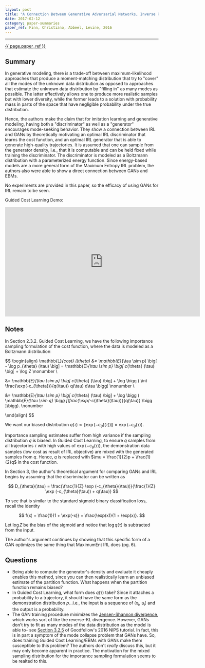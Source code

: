 ```yaml
---
layout: post
title: "A Connection Between Generative Adversarial Networks, Inverse Reinforcement Learning, and Energy-Based Models"
date: 2017-02-12
category: paper-summaries
paper_ref: Finn, Christiano, Abbeel, Levine, 2016
---
```


<script type="text/x-mathjax-config">
MathJax.Hub.Config({
  TeX: { equationNumbers: { autoNumber: "AMS" } },
  tex2jax: {inlineMath: [['$','$'], ['\\(','\\)']]}
});
</script>

<script type="text/javascript" async
  src="https://cdn.mathjax.org/mathjax/latest/MathJax.js?config=TeX-MML-AM_CHTML">
</script> 
---

[{{ page.paper_ref }}](https://arxiv.org/abs/1611.03852)

## Summary

In generative modeling, there is a trade-off between maximum-likelihood approaches that produce a moment-matching distribution that try to "cover" all the modes of the unknown data distribution as opposed to approaches that estimate the unknown data distribution by "filling in" as many modes as possible. The latter effectively allows one to produce more realistic samples but with lower diversity, while the former leads to a solution with probability mass in parts of the space that have negligible probability under the true distribution. 

Hence, the authors make the claim that for imitation learning and generative modeling, having both a "discriminator" as well as a "generator" encourages mode-seeking behavior. They show a connection between IRL and GANs by theoretically motivating an optimal IRL discriminator that learns the cost function, and an optimal IRL generator that is able to generate high-quality trajectories. It is assumed that one can sample from the generator density, i.e., that it is computable and can be held fixed while training the discriminator. The discriminator is modeled as a Boltzmann distribution with a parameterized energy function.
Since energy-based models are a more general form of the Maximum Entropy IRL problem, the authors also were able to show a direct connection between GANs and EBMs. 

No experiments are provided in this paper, so the efficacy of using GANs for IRL remain to be seen. 

Guided Cost Learning Demo: 

<iframe width="640" height="360" src="https://www.youtube.com/embed/hXxaepw0zAw" frameborder="0" allowfullscreen></iframe>

## Notes

In Section 2.3.2. Guided Cost Learning, we have the following importance sampling formulation of the cost function, where the data is modeled as a Boltzmann distribution:

$$
\begin{align}
\mathbb{L}_{cost} (\theta) &= \mathbb{E}_{\tau \sim p} \big[ - \log p_{\theta} (\tau) \big] = \mathbb{E}_{\tau \sim p} \big[ c_{\theta} (\tau) \big] + \log Z \nonumber \\

&= \mathbb{E}_{\tau \sim p} \big[ c_{\theta} (\tau) \big] + \log \bigg ( \int \frac{\exp(-c_{\theta})}{q(\tau)} q(\tau) d\tau \bigg) \nonumber \\

&= \mathbb{E}_{\tau \sim p} \big[ c_{\theta} (\tau) \big] + \log \bigg ( \mathbb{E}_{\tau \sim q} \bigg [\frac{\exp(-c_{\theta}(\tau))}{q(\tau)} \bigg ]\bigg). \nonumber

\end{align}
$$

We want our biased distribution $q(\tau) \propto \| \exp(-c_{\theta})(\tau)) \| = \exp(-c_{\theta}(\tau))$. 

Importance sampling estimates suffer from high variance if the sampling distribution $q$ is biased. In Guided Cost Learning, to ensure $q$ samples from all trajectories $\tau$ with high values of $\exp(-c_{\theta}(\tau))$, the demonstration data samples (low cost as result of IRL objective) are mixed with the generated samples from $q$. Hence, $q$ is replaced with $\mu = \frac{1}{2}p + \frac{1}{2}q$ in the cost function.

In Section 3, the author's theoretical argument for comparing GANs and IRL begins by assuming that the discriminator can be written as 

$$
D_{\theta}(\tau) = \frac{\frac{1}{Z} \exp (-c_{\theta}(\tau))}{\frac{1}{Z} \exp (-c_{\theta}(\tau)) + q(\tau)}
$$

To see that is similar to the standard sigmoid binary classification loss, recall the identity

$$
f(x) = \frac{1}{1 + \exp(-x)} = \frac{\exp(x)}{1 + \exp(x)}.
$$

Let $\log Z$ be the bias of the sigmoid and notice that $\log q(\tau)$ is subtracted from the input. 

The author's argument continues by showing that this specific form of a GAN optimizes the same thing that MaximumEnt IRL does (pg. 6).

## Questions

* Being able to compute the generator's density and evaluate it cheaply enables this method, since you can then realistically learn an unbiased estimate of the partition function. What happens when the partition function remains biased?
* In Guided Cost Learning, what form does $q(\tau)$ take? Since it attaches a probability to a trajectory, it should have the same form as the demonstration distribution $p$...i.e., the input is a sequence of ($x_i$, $u_i$) and the output is a probability.
* The GAN training procedure minimizes the [Jensen-Shannon divergence](https://en.wikipedia.org/wiki/Jensen%E2%80%93Shannon_divergence), which works sort of like the reverse-KL divergence. However, GANs don't try to fit as many modes of the data distribution as the model is able to- see [Section 3.2.5](https://arxiv.org/pdf/1701.00160.pdf) of Goodfellow's 2016 NIPS tutorial. In fact, this is in part a symptom of the mode collapse problem that GANs have. So, does training Guided Cost Learning/EBMs with GANs make them susceptible to this problem? The authors don't *really* discuss this, but it may only become apparent in practice. The motivation for the mixed sampling distribution for the importance sampling formulation seems to be realted to this. 